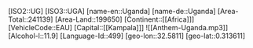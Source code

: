 ﻿---
location: [0.313611,32.5811]
type: Country
tags:
- geo/Country

SpocWebEntityId: 27045
isDeleted: false
confidential: public

---
[ISO2::UG]
[ISO3::UGA]
[name-en::Uganda]
[name-de::Uganda]
[Area-Total::241139]
[Area-Land::199650]
[Continent::[[Africa]]]
[VehicleCode::EAU]
[Capital::[[Kampala]]]
![[Anthem-Uganda.mp3]]
[Alcohol-l::11.9]
[Language-Id::499]
[geo-lon::32.5811]
[geo-lat::0.313611]

